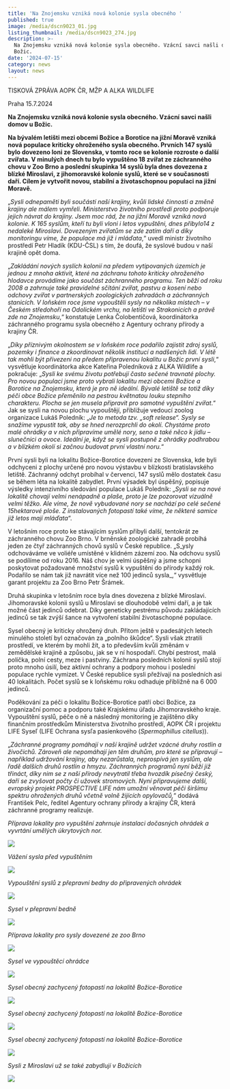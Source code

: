 ```yaml
---
title: 'Na Znojemsku vzniká nová kolonie sysla obecného '
published: true
image: /media/dscn9023_01.jpg
listing_thumbnail: /media/dscn9023_274.jpg
description: >-
  Na Znojemsku vzniká nová kolonie sysla obecného. Vzácní savci našli domov u
  Božic.
date: '2024-07-15'
category: news
layout: news
---
```

TISKOVÁ ZPRÁVA AOPK ČR, MŽP A ALKA WILDLIFE

Praha 15.7.2024

**Na Znojemsku vzniká nová kolonie sysla obecného. Vzácní savci našli domov u Božic.** 

**Na bývalém letišti mezi obcemi Božice a Borotice na jižní Moravě vzniká nová populace kriticky ohroženého sysla obecného. Prvních 147 syslů bylo dovezeno loni ze Slovenska, v tomto roce se kolonie rozroste o další zvířata. V minulých dnech tu bylo vypuštěno 18 zvířat ze záchranného chovu v Zoo Brno a poslední skupinka 14 syslů byla dnes dovezena z blízké Miroslavi, z jihomoravské kolonie syslů, které se v současnosti daří. Cílem je vytvořit novou, stabilní a životaschopnou populaci na jižní Moravě.**

„_Sysli odnepaměti byli součástí naší krajiny, kvůli lidské činnosti a změně krajiny ale málem vymřeli. Ministerstvo životního prostředí proto podporuje jejich návrat do krajiny. Jsem moc rád, že na jižní Moravě vzniká nová kolonie. K 165 syslům, kteří tu byli vloni i letos vypuštěni, dnes přibylo14 z nedaleké Miroslavi. Dovezeným zvířatům se zde zatím daří a díky monitoringu víme, že populace má již i mláďata_,“ uvedl ministr životního prostředí Petr Hladík (KDU-ČSL) s tím, že doufá, že syslové budou v naší krajině opět doma. 

„_Zakládání nových syslích kolonií na předem vytipovaných územích je jednou z mnoha aktivit, které na záchranu tohoto kriticky ohroženého hlodavce provádíme jako součást záchranného programu. Ten běží od roku 2008 a zahrnuje také pravidelné sčítání zvířat, pastvu a kosení nebo odchovy zvířat v partnerských zoologických zahradách a záchranných stanicích. V loňském roce jsme vypouštěli sysly na několika místech – v Českém středohoří na Odolickém vrchu, na letišti ve Strakonicích a právě zde na Znojemsku_,“ konstatuje Lenka Čolobentičová, koordinátorka záchranného programu sysla obecného z Agentury ochrany přírody a krajiny ČR.

 „_Díky příznivým okolnostem se v loňském roce podařilo zajistit zdroj syslů, pozemky i finance a zkoordinovat několik institucí a nadšených lidí. V létě tak mohli být přivezeni na předem připravenou lokalitu u Božic první sysli_,“ vysvětluje koordinátorka akce Kateřina Poledníková z ALKA Wildlife a pokračuje: „_Sysli ke svému životu potřebují často sečené travnaté plochy. Pro novou populaci jsme proto vybrali lokalitu mezi obcemi Božice a Borotice na Znojemsku, která  je pro ně ideální. Bývalé letiště se totiž díky péči obce Božice přeměnilo na pestrou květnatou louku stepního charakteru. Plocha se jen musela připravit pro samotné vypuštění zvířat_.“ Jak se sysli na novou plochu vypouštějí, přibližuje vedoucí zoolog organizace Lukáš Poledník: „_Je to metoda tzv. „soft release“. Sysly se snažíme vypustit tak, aby se hned nerozprchli do okolí. Chystáme proto malé ohrádky a v nich připravíme umělé nory, seno  a také něco k jídlu – slunečnici a ovoce. Ideální je, když se sysli postupně z ohrádky podhrabou a v blízkém okolí si začnou budovat první vlastní noru._“  

První sysli byli na lokalitu Božice-Borotice dovezeni ze Slovenska, kde byli odchyceni z plochy určené pro novou výstavbu v blízkosti bratislavského letiště. Záchranný odchyt probíhal v červenci, 147 syslů mělo dostatek času se během léta na lokalitě zabydlet. První výsadek byl úspěšný, popisuje výsledky intenzivního sledování populace Lukáš Poledník: „_Sysli se na nové lokalitě chovají velmi nenápadně a plaše, proto je lze pozorovat vizuálně velmi těžko. Ale víme, že nově vybudované nory se nachází po celé sečené 15hektarové ploše. Z instalovaných fotopastí také víme, že některé samice již letos mají mláďata_“. 

V letošním roce proto ke stávajícím syslům přibyli další, tentokrát ze záchranného chovu Zoo Brno. V brněnské zoologické zahradě probíhá jeden ze čtyř záchranných chovů syslů v České republice. „S_ysly odchováváme ve voliéře umístěné v klidném zázemí zoo. Na odchovu syslů se podílíme od roku 2016. Náš chov je velmi úspěšný a jsme schopni poskytovat požadované množství syslů k vypuštění do přírody každý rok. Podařilo se nám tak již navrátit více než 100 jedinců sysla_,“ vysvětluje garant projektu za Zoo Brno Petr Šrámek.

Druhá skupinka v letošním roce byla dnes dovezena z blízké Miroslavi. Jihomoravské kolonii syslů u Miroslavi se dlouhodobě velmi daří, a je tak možné část jedinců odebrat. Díky geneticky pestrému původu zakládajících jedinců se tak zvýší šance na vytvoření stabilní životaschopné populace. 

Sysel obecný je kriticky ohrožený druh. Přitom ještě v padesátých letech minulého století byl označován za „polního škůdce“. Sysli však ztratili prostředí, ve kterém by mohli žít, a to především kvůli změnám v zemědělské krajině a způsobu, jak se v ní hospodaří. Chybí pestrost, malá políčka, polní cesty, meze i pastviny. Záchrana posledních kolonií syslů stojí proto mnoho úsilí, bez aktivní ochrany a podpory mohou i poslední populace rychle vymizet. V České republice sysli přežívají na posledních asi 40 lokalitách. Počet syslů se k loňskému roku odhaduje přibližně na 6 000 jedinců.  

Poděkování za péči o lokalitu Božice-Borotice patří obci Božice, za organizační pomoc a podporu také Krajskému úřadu Jihomoravského kraje. Vypouštění syslů, péče o ně a následný monitoring je zajištěno díky finančním prostředkům Ministerstva životního prostředí, AOPK ČR i projektu LIFE Syseľ (LIFE Ochrana sysľa pasienkového (_Spermophillus citellus_)). 

„_Záchranné programy pomáhají v naší krajině udržet vzácné druhy rostlin a živočichů. Zároveň ale nepomáhají jen těm druhům, pro které se připravují – například udržování krajiny, aby nezarůstala, neprospívá jen syslům, ale řadě dalších druhů rostlin a hmyzu. Záchranných programů nyní běží již třináct, díky nim se z naší přírody nevytratil třeba hvozdík písečný český, daří se zvyšovat počty či užovek stromových. Nyní připravujeme další, evropský projekt PROSPECTIVE LIFE nám umožní věnovat péči širšímu spektru ohrožených druhů včetně volně žijících opylovačů,_“ dodává František Pelc, ředitel Agentury ochrany přírody a krajiny ČR, která záchranné programy realizuje.

_Příprava lokality pro vypuštění zahrnuje instalaci dočasných ohrádek a vyvrtání umělých úkrytových nor._

![](/media/img_8762.jpg)

_Vážení sysla před vypuštěním_ 

![](/media/dscn8577.jpg)

_Vypouštění syslů z přepravní bedny do připravených ohrádek_

![](/media/dscn8693.jpg)

_Sysel v přepravní bedně_

![](/media/dscn9290.jpg)

_Příprava lokality pro sysly dovezené ze zoo Brno_

![](/media/img_0041.jpg)

_Sysel ve vypouštěcí ohrádce_

![](/media/img_0076.jpg)

_Sysel obecný zachycený fotopastí na lokalitě Božice-Borotice_

![](/media/l__02627.jpg)

_Sysel obecný zachycený fotopastí na lokalitě Božice-Borotice_

![](/media/l__03028.jpg)

_Sysel obecný zachycený fotopastí na lokalitě Božice-Borotice_

![](/media/l__02703.jpg)

_Sysli z Miroslavi už se také zabydlují v Božicích_

![](/media/img_0162.jpg)
